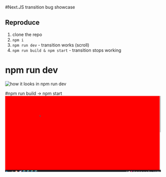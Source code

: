 #Next.JS transition bug showcase

## Reproduce
1. clone the repo
2. `npm i`
3. `npm run dev` - transition works (scroll)
4. `npm run build & npm start` - transition stops working

# npm run dev
![how it looks in npm run dev](https://raw.githubusercontent.com/fl1k/nextjs-transition-bug/master/npmrundev.gif "")

#npm run build -> npm start
![how it look in npm run build](https://raw.githubusercontent.com/fl1k/nextjs-transition-bug/master/npmrunstart.gif "")
